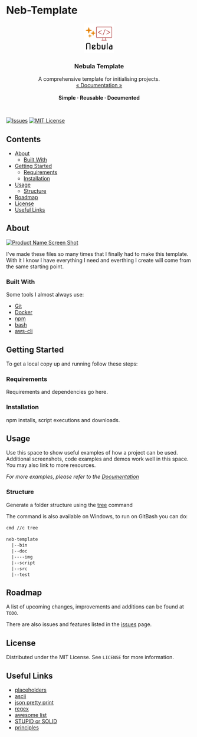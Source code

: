 # Neb-Template <!-- omit in toc -->
<!-- markdownlint-disable MD033 -->
<!-- LOGO -->
<p align="center">
  <a href="https://github.com/StarForger">
    <img src="doc/img/logo.png" alt="Logo" width="80" height="80">
  </a>

  <h3 align="center">Nebula Template</h3>

  <p align="center">
    A comprehensive template for initialising projects.
    <br />
    <a href="./doc">« Documentation »</a>
    <br />
    <br />
    <strong>Simple · Reusable · Documented</strong>
  </p>
  <br />
</p>

<!-- TODO change template name, url, logo, description -->

<!-- PROJECT SHIELDS -->
<!-- https://www.markdownguide.org/basic-syntax/#reference-style-links -->
[![Issues][issues-shield]][issues-url]
[![MIT License][license-shield]][license-url]

<!-- TABLE OF CONTENTS -->
## Contents <!-- omit in toc -->

- [About](#about)
  - [Built With](#built-with)
- [Getting Started](#getting-started)
  - [Requirements](#requirements)
  - [Installation](#installation)
- [Usage](#usage)
  - [Structure](#structure)
- [Roadmap](#roadmap)
- [License](#license)
- [Useful Links](#useful-links)

<!-- ABOUT -->
## About

[![Product Name Screen Shot][product-screenshot]][product-url]

I've made these files so many times that I finally had to make this template. With it I know I have everything I need and everthing I create will come from the same starting point.

<!-- TODO update about -->

### Built With

Some tools I almost always use:

- [Git](https://git-scm.com/docs/git#_git_commands)
- [Docker](https://docs.docker.com/reference/)
- [npm](https://docs.npmjs.com/cli/v7/commands)
- [bash](https://www.gnu.org/software/bash/manual/bash.html)
- [aws-cli](https://awscli.amazonaws.com/v2/documentation/api/latest/index.html)

<!-- TODO add more tools -->

<!-- GETTING STARTED -->
## Getting Started

To get a local copy up and running follow these steps:

### Requirements

Requirements and dependencies go here.

<!-- TODO Add requirements -->

### Installation

npm installs, script executions and downloads.

<!-- TODO Add installation instructions -->

<!-- USAGE EXAMPLES -->
## Usage

Use this space to show useful examples of how a project can be used. Additional screenshots, code examples and demos work well in this space. You may also link to more resources.

_For more examples, please refer to the [Documentation](./doc)_

### Structure

Generate a folder structure using the [tree](https://linux.die.net/man/1/tree) command

The command is also available on Windows, to run on GitBash you can do:

```bash
cmd //c tree
```

```text
neb-template
  |--bin
  |--doc   
  |----img 
  |--script
  |--src   
  |--test 
```

<!-- TODO update structure as needed -->

<!-- ROADMAP -->
## Roadmap

A list of upcoming changes, improvements and additions can be found at `TODO`.

There are also issues and features listed in the [issues][issues-url] page.

<!-- LICENSE -->
## License

Distributed under the MIT License. See `LICENSE` for more information.

<!-- Links -->
## Useful Links

- [placeholders](https://placeholder.com/)
- [ascii](https://theasciicode.com.ar/)
- [json pretty print](https://jsonformatter.org/json-pretty-print)
- [regex](https://regex101.com/)
- [awesome list](https://github.com/sindresorhus/awesome)
- [STUPID or SOLID](https://arbistech.com/stupid-or-solid-which-one-is-your-code/)
- [principles](https://dzone.com/articles/10-coding-principles-every-programmer-should-learn)

<!-- TODO update useful links -->

<!-- MARKDOWN LINKS & IMAGES -->
<!-- https://www.markdownguide.org/basic-syntax/#reference-style-links -->
[issues-shield]: https://img.shields.io/github/issues/github_username/repo.svg?style=for-the-badge
[issues-url]: https://github.com/StarForger/neb-template/issues
[license-shield]: https://img.shields.io/github/license/github_username/repo.svg?style=for-the-badge
[license-url]: ./LICENSE
[product-screenshot]: https://via.placeholder.com/460x80/B22222/FFFFFF?text=Neb%20Template
[product-url]: https://example.com
<!-- TODO update reference urls -->
